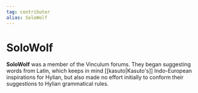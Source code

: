 ```yaml
---
tag: contributor 
alias: SoloWolf
---
```

# SoloWolf

**SoloWolf** was a member of the Vinculum forums. They began suggesting words from Latin, which keeps in mind [[kasuto|Kasuto's]] Indo-European inspirations for Hylian, but also made no effort initially to conform their suggestions to Hylian grammatical rules.
